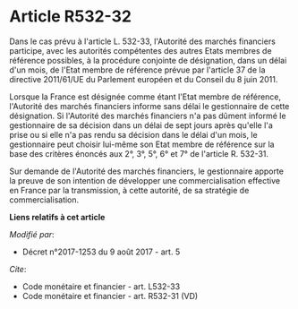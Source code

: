 # Article R532-32

Dans le cas prévu à l'article L. 532-33, l'Autorité des marchés financiers participe, avec les autorités compétentes des
autres Etats membres de référence possibles, à la procédure conjointe de désignation, dans un délai d'un mois, de l'Etat
membre de référence prévue par l'article 37 de la directive 2011/61/UE du Parlement européen et du Conseil du 8 juin 2011.

Lorsque la France est désignée comme étant l'Etat membre de référence, l'Autorité des marchés financiers informe sans délai
le gestionnaire de cette désignation. Si l'Autorité des marchés financiers n'a pas dûment informé le gestionnaire de sa
décision dans un délai de sept jours après qu'elle l'a prise ou si elle n'a pas rendu sa décision dans le délai d'un mois, le
gestionnaire peut choisir lui-même son Etat membre de référence sur la base des critères énoncés aux 2°, 3°, 5°, 6° et 7° de
l'article R. 532-31.

Sur demande de l'Autorité des marchés financiers, le gestionnaire apporte la preuve de son intention de développer une
commercialisation effective en France par la transmission, à cette autorité, de sa stratégie de commercialisation.

**Liens relatifs à cet article**

_Modifié par_:

  - Décret n°2017-1253 du 9 août 2017 - art. 5

_Cite_:

  - Code monétaire et financier - art. L532-33
  - Code monétaire et financier - art. R532-31 (VD)
